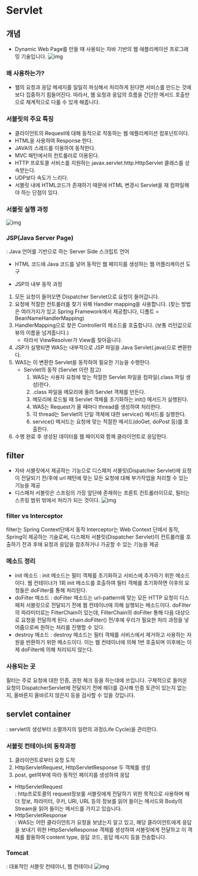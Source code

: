 # Servlet
## 개념
- Dynamic Web Page를 만들 때 사용되는 자바 기반의 웹 애플리케이션 프로그래밍 기술입니다.
  ![img](https://img1.daumcdn.net/thumb/R1280x0/?scode=mtistory2&fname=https%3A%2F%2Fblog.kakaocdn.net%2Fdn%2Fbc76R9%2Fbtq7EeRfHx3%2FrBY8OFkMbUZH8cI84O2wu0%2Fimg.png)

### 왜 사용하는가?
  - 웹의 요청과 응답 메세지를 일일히 파싱해서 처리하게 된다면 서비스를 만드는 것에 보다 집중하기 힘들어진다.
  따라서, 웹 요청과 응답의 흐름을 간단한 메서드 호출만으로 체계적으로 다룰 수 있게 해줍니다.
  
### 서블릿의 주요 특징
  - 클라이언트의 Request에 대해 동적으로 작동하는 웹 애플리케이션 컴포넌트이다.
  - HTML을 사용하여 Response 한다.
  - JAVA의 스레드를 이용하여 동작한다.
  - MVC 패턴에서의 컨트롤러로 이용된다.
  - HTTP 프로토콜 서비스를 지원하는 javax.servlet.http.HttpServlet 클래스를 상속받는다.
  - UDP보다 속도가 느리다.
  - 서블릿 내에 HTML코드가 존재하기 때문에 HTML 변경시 Servlet을 재 컴파일해야 하는 단점이 있다.
  
### 서블릿 실행 과정
![img](https://img1.daumcdn.net/thumb/R1280x0/?scode=mtistory2&fname=https%3A%2F%2Fblog.kakaocdn.net%2Fdn%2Fbu3HKI%2Fbtq7BerRpgq%2FiI82e9Zf9XLSwklFLjsXpk%2Fimg.png)

### JSP(Java Server Page)
: Java 언어를 기반으로 하는 Server Side 스크립트 언어
- HTML 코드에 Java 코드를 넣어 동적인 웹 페이지를 생성하는 웹 어플리케이션 도구

- JSP의 내부 동작 과정
1. 모든 요청이 들어오면 Dispatcher Servlet으로 요청이 들어갑니다.
2. 요청에 적절한 컨트롤러를 찾기 위해 Handler mapping을 사용합니다. (찾는 방법은 여러가지가 있고 Spring Framework에서 제공합니다, 디폴트 = BeanNameHandlerMapping)
3. HandlerMapping으로 찾은 Controller의 메소드를 호출합니다. (보통 리턴값으로 뷰의 이름을 넘겨줍니다.)
   - 따라서 ViewResolver가 View를 찾아옵니다.
4. JSP가 실행되면 WAS는 내부적으로 JSP 파일을 Java Servlet(.java)으로 변환한다.
5. WAS는 이 변환한 Servlet을 동작하여 필요한 기능을 수행한다. 
   - Servlet의 동작 (Servlet 이란 참고)
     1) WAS는 사용자 요청에 맞는 적절한 Servlet 파일을 컴파일(.class 파일 생성)한다.
     2) .class 파일을 메모리에 올려 Servlet 객체를 만든다.
     3) 메모리에 로드될 때 Servlet 객체를 초기화하는 init() 메서드가 실행된다.
     4) WAS는 Request가 올 때마다 thread를 생성하여 처리한다.
     5) 각 thread는 Servlet의 단일 객체에 대한 service() 메서드를 실행한다.
     6) service() 메서드는 요청에 맞는 적절한 메서드(doGet, doPost 등)를 호출한다. 
6. 수행 완료 후 생성된 데이터를 웹 페이지와 함께 클라이언트로 응답한다.

## filter
- 자바 서블릿에서 제공하는 기능으로 디스패처 서블릿(Dispatcher Servlet)에 요청이 전달되기 전/후에 url 패턴에 맞는 모든 요청에 대해 부가작업을 처리할 수 있는 기능을 제공
- 디스패처 서블릿은 스프링의 가장 앞단에 존재하는 프론트 컨트롤러이므로, 필터는 스프링 범위 밖에서 처리가 되는 것이다.
![img](https://img1.daumcdn.net/thumb/R1280x0/?scode=mtistory2&fname=https%3A%2F%2Fblog.kakaocdn.net%2Fdn%2FbZQx9K%2Fbtq9zEBsJ75%2FdEAKj1HEymcKyZGZNOiA80%2Fimg.png)

### filter vs Interceptor
filter는 Spring Context단에서 동작
Interceptor는 Web Context 단에서 동작, Spring이 제공하는 기술로써, 디스패처 서블릿(Dispatcher Servlet)이 컨트롤러를 호출하기 전과 후에 요청과 응답을 참조하거나 가공할 수 있는 기능을 제공

### 메소드 정리
- init 메소드
: init 메소드는 필터 객체를 초기화하고 서비스에 추가하기 위한 메소드이다. 웹 컨테이너가 1회 init 메소드를 호출하여 필터 객체를 초기화하면 이후의 요청들은 doFilter를 통해 처리된다.
- doFilter 메소드
: doFilter 메소드는 url-pattern에 맞는 모든 HTTP 요청이 디스패처 서블릿으로 전달되기 전에 웹 컨테이너에 의해 실행되는 메소드이다. doFilter의 파라미터로는 FilterChain이 있는데, FilterChain의 doFilter 통해 다음 대상으로 요청을 전달하게 된다. chain.doFilter() 전/후에 우리가 필요한 처리 과정을 넣어줌으로써 원하는 처리를 진행할 수 있다.
- destroy 메소드
: destroy 메소드는 필터 객체를 서비스에서 제거하고 사용하는 자원을 반환하기 위한 메소드이다. 이는 웹 컨테이너에 의해 1번 호출되며 이후에는 이제 doFilter에 의해 처리되지 않는다.

### 사용되는 곳
필터는 주로 요청에 대한 인증, 권한 체크 등을 하는데에 쓰입니다. 구체적으로 들어온 요청이 DispatcherServlet에 전달되기 전에 헤더를 검사해 인증 토큰이 있는지 없는지, 올바른지 올바르지 않은지 등을 검사할 수 있을 것입니다.

## servlet container
: servlet의 생성부터 소멸까지의 일련의 과정(Life Cycle)을 관리한다.

### 서블릿 컨테이너의 동작과정
1. 클라이언트로부터 요청 도착
2. HttpServletRequest, HttpServletResponse 두 객체를 생성
3. post, get여부에 따라 동적인 페이지를 생성하여 응답

- HttpServletRequest  
  : http프로토콜의 request정보를 서블릿에게 전달하기 위한 목적으로 사용하며 헤더 정보, 파라미터, 쿠키, URI, URL 등의 정보를
    읽어 들이는 메서드와 Body의 Stream을 읽어 들이는 메서드를 가지고 있습니다.
- HttpServletResponse  
  : WAS는 어떤 클라이언트가 요청을 보냈는지 알고 있고, 해당 클라이언트에게 응답을 보내기 위한 HttpServleResponse 객체를
    생성하여 서블릿에게 전달하고 이 객체를 활용하여 content type, 응답 코드, 응답 메시지 등을 전송합니다.
### Tomcat
: 대표적인 서블릿 컨테이너, 웹 컨테이너
![img](http://melonicedlatte.com/assets/images/201906/79986821-0AE3-4389-83E8-4AFC4FD2EABF.jpeg)
